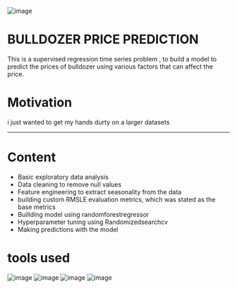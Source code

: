 ![image](https://user-images.githubusercontent.com/118819574/206901168-a44eac57-3326-42eb-893f-13a8e81422e1.png)

# BULLDOZER PRICE PREDICTION
This is a supervised regression time series problem , to build a model to predict the prices of bulldozer using various factors that can affect the price.

# Motivation
i just wanted to get my hands durty on a larger datasets
***
# Content 
* Basic exploratory data analysis
* Data cleaning to remove null values
* Feature engineering to extract seasonality from the data
* building custom RMSLE evaluation metrics, which was stated as the base metrics
* Buillding model using randomforestregressor
* Hyperparameter tuning using Randomizedsearchcv 
* Making predictions with the model

# tools used

![image](https://user-images.githubusercontent.com/118819574/206878867-0b77badc-7fc3-44d8-9916-b00bb9b5f469.png)
![image](https://user-images.githubusercontent.com/118819574/206878881-58bd7724-b5f0-4f6b-b3f7-5fa26e6831ae.png)
![image](https://user-images.githubusercontent.com/118819574/206878888-f513433c-502d-4194-80d6-f20c58d1f172.png)
![image](https://user-images.githubusercontent.com/118819574/206878905-864c2a32-fbe8-4485-bcc1-2597cc336ac7.png)

